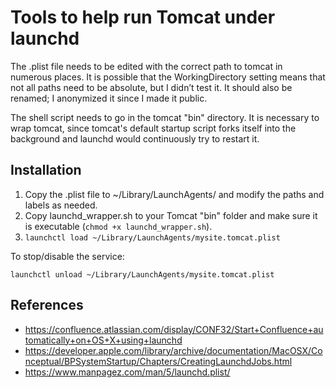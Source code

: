 # Tools to help run Tomcat under launchd

The .plist file needs to be edited with the correct path to tomcat in numerous places. It is possible that the WorkingDirectory setting means that not all paths need to be absolute, but I didn’t test it. It should also be renamed; I anonymized it since I made it public.

The shell script needs to go in the tomcat "bin" directory. It is necessary to wrap tomcat, since tomcat's default startup script forks itself into the background and launchd would continuously try to restart it.


## Installation

1. Copy the .plist file to ~/Library/LaunchAgents/ and modify the paths and labels as needed.
2. Copy launchd\_wrapper.sh to your Tomcat "bin" folder and make sure it is executable (`chmod +x launchd_wrapper.sh`).
3. `launchctl load ~/Library/LaunchAgents/mysite.tomcat.plist`

To stop/disable the service:

`launchctl unload ~/Library/LaunchAgents/mysite.tomcat.plist`

## References
* https://confluence.atlassian.com/display/CONF32/Start+Confluence+automatically+on+OS+X+using+launchd
* https://developer.apple.com/library/archive/documentation/MacOSX/Conceptual/BPSystemStartup/Chapters/CreatingLaunchdJobs.html
* https://www.manpagez.com/man/5/launchd.plist/
